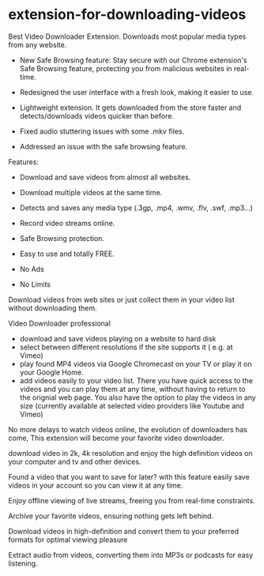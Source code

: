# extension-for-downloading-videos



Best Video Downloader Extension. Downloads most popular media types from any website.

- New Safe Browsing feature: Stay secure with our Chrome extension's Safe Browsing feature, protecting you from malicious websites in real-time.
  
- Redesigned the user interface with a fresh look, making it easier to use.
  
- Lightweight extension. It gets downloaded from the store faster and detects/downloads videos quicker than before.
  
- Fixed audio stuttering issues with some .mkv files.

- Addressed an issue with the safe browsing feature.

Features:

- Download and save videos from almost all websites.
  
- Download multiple videos at the same time.
  
- Detects and saves any media type (.3gp, .mp4, .wmv, .flv, .swf, .mp3...)
  
- Record video streams online.
  
- Safe Browsing protection.
  
- Easy to use and totally FREE.
  
- No Ads
  
- No Limits

Download videos from web sites or just collect them in your video list without downloading them.

Video Downloader professional

- download and save videos playing on a website to hard disk
- select between different resolutions if the site supports it ( e.g. at Vimeo)
- play found MP4 videos via Google Chromecast on your TV or play it on your Google Home.
- add videos easily to your video list. There you have quick access to the videos and you can play them at any time, without having to return to the orignial web page. You also have the option to play the videos in any size (currently available at selected video providers like Youtube and Vimeo)

No more delays to watch videos online, the evolution of downloaders has come, This extension will become your favorite video downloader.

download video in 2k, 4k resolution and enjoy the high definition videos on your computer and tv and other devices.

Found a video that you want to save for later? with this feature easily save videos in your account so you can view it at any time.

Enjoy offline viewing of live streams, freeing you from real-time constraints.

Archive your favorite videos, ensuring nothing gets left behind.

Download videos in high-definition and convert them to your preferred formats for optimal viewing pleasure

Extract audio from videos, converting them into MP3s or podcasts for easy listening.

